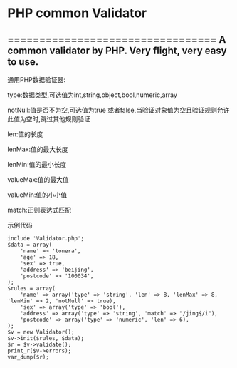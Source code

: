 # PHP common Validator
=================================
A common validator by PHP. Very flight, very easy to use.
------------------------------------------------------------
  通用PHP数据验证器:

  type:数据类型,可选值为int,string,object,bool,numeric,array
  
  notNull:值是否不为空,可选值为true 或者false,当验证对象值为空且验证规则允许此值为空时,跳过其他规则验证
  
  len:值的长度
  
  lenMax:值的最大长度
  
  lenMin:值的最小长度
  
  valueMax:值的最大值 
  
  valueMin:值的小小值
  
  match:正则表达式匹配

示例代码


    include 'Validator.php';
    $data = array(
        'name' => 'tonera',
        'age' => 18,
        'sex' => true,
        'address' => 'beijing',
        'postcode' => '100034',
    );
    $rules = array(
        'name' => array('type' => 'string', 'len' => 8, 'lenMax' => 8, 'lenMin' => 2, 'notNull' => true),
        'sex' => array('type' => 'bool'),
        'address' => array('type' => 'string', 'match' => "/jing$/i"),
        'postcode' => array('type' => 'numeric', 'len' => 6),
    );
    $v = new Validator();
    $v->init($rules, $data);
    $r = $v->validate();
    print_r($v->errors);
    var_dump($r);
